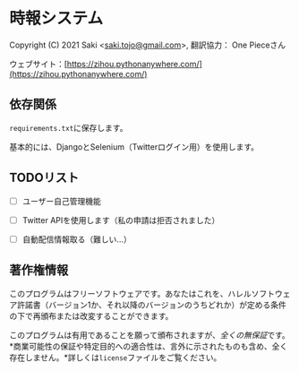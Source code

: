 # 時報システム
Copyright (C) 2021 Saki <[saki.tojo@gmail.com](mailto:saki.tojo@gmail.com)>, 
翻訳協力： One Pieceさん

ウェブサイト：[https://zihou.pythonanywhere.com/](https://zihou.pythonanywhere.com/)

## 依存関係
`requirements.txt`に保存します。

基本的には、DjangoとSelenium（Twitterログイン用）を使用します。

## TODOリスト
- [ ] ユーザー自己管理機能
- [ ] Twitter APIを使用します（私の申請は拒否されました）
- [ ] 自動配信情報取る（難しい…）


## 著作権情報
このプログラムはフリーソフトウェアです。あなたはこれを、ハレルソフトウェア許諾書（バージョン1か、それ以降のバージョンのうちどれか）が定める条件の下で再頒布または改変することができます。

このプログラムは有用であることを願って頒布されますが、*全くの無保証*です。*商業可能性の保証や特定目的への適合性は、言外に示されたものも含め、全く存在しません。*詳しくは`license`ファイルをご覧ください。